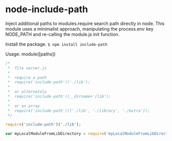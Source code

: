 node-include-path
=================

Inject additional paths to modules.require search path directly in node.  This module uses a minimalist approach, manipulating the process.env key NODE_PATH and re-calling the module.js init function.

Install the package.
`$ npm install include-path`

Usage:  module([paths]) 


```js
/*
 *  file server.js
 *
 *  require a path
 *  require('include-path')('./lib');
 *
 *  or alternately
 *  require('include-path')(__dirname+'/lib');
 *
 *  or an array
 *  require('include-path')(['./lib', './library', './extra']);
 */

require('include-path')('./lib');

var myLocalModuleFromLibDirectory = require('myLocalModuleFromLibDirectory');


```
